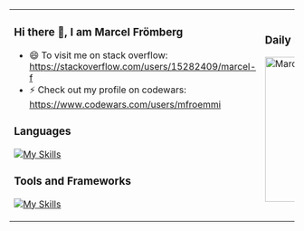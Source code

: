 <table border="0">
 <tr>
  <td>
    
### Hi there 👋, I am Marcel Frömberg

- 😄 To visit me on stack overflow: https://stackoverflow.com/users/15282409/marcel-f
- ⚡ Check out my profile on codewars: https://www.codewars.com/users/mfroemmi
<!--
**mfroemmi/mfroemmi** is a ✨ _special_ ✨ repository because its `README.md` (this file) appears on your GitHub profile.

Here are some ideas to get you started:

- 🔭 I’m currently working on ...
- 🌱 I’m currently learning ...
- 👯 I’m looking to collaborate on ...
- 🤔 I’m looking for help with ...
- 💬 Ask me about ...
- 📫 How to reach me: ...
- 😄 Pronouns: ...
- ⚡ Fun fact: ...
-->

### Languages
[![My Skills](https://skillicons.dev/icons?i=kotlin,java,py,cs,dart)](https://skillicons.dev)

### Tools and Frameworks
[![My Skills](https://skillicons.dev/icons?i=androidstudio,idea,visualstudio,flutter,unity,godot,blender,postman)](https://skillicons.dev)

  </td>
  <td>
      
### Daily Dev Activities
<a href="https://app.daily.dev/mfroemmi"><img src="https://api.daily.dev/devcards/v2/9T5bfBMyEV1rREssrQj7q.png?type=default&r=pmb" width="256" alt="Marcel's Dev Card"/></a>

  </td>
 </tr>
</table>



